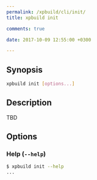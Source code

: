 ```yaml
---
permalink: /xpbuild/cli/init/
title: xpbuild init

comments: true

date: 2017-10-09 12:55:00 +0300

---
```


## Synopsis

```sh
xpbuild init [options...]
```

## Description

TBD

## Options

### Help (`--help`)

```sh
$ xpbuild init --help
...
```

